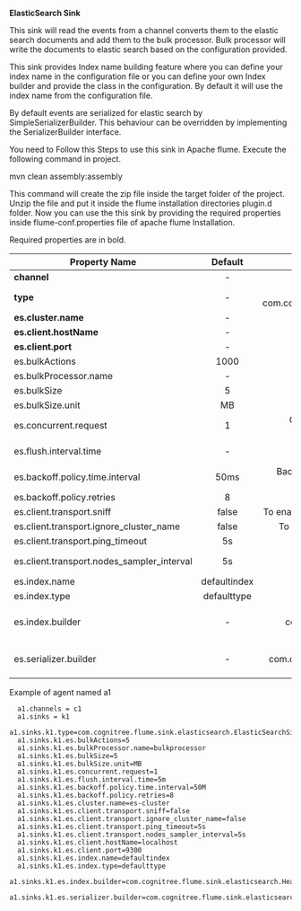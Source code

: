 **ElasticSearch Sink**

This sink will read the events from a channel converts them to the elastic search documents and add them to the bulk processor.
Bulk processor will write the documents to elastic search based on the configuration provided.

This sink provides Index name building feature where you can define your index name in the configuration file or you can define your own 
Index builder and provide the class in the configuration. By default it will use the index name from the configuration file.

By default events are serialized for elastic search by SimpleSerializerBuilder.
This behaviour can be overridden by implementing the SerializerBuilder interface.
 
You need to Follow this Steps to use this sink in Apache flume.
Execute the following command in project.

mvn clean assembly:assembly

This command will create the zip file inside the target folder of the project.
Unzip the file and put it inside the flume installation directories plugin.d folder.
Now you can use the this sink by providing the required properties inside 
flume-conf.properties file of apache flume Installation.

Required properties are in bold.

| Property Name                              | Default      | Description                                                                                   |
|--------------------------------------------|:--------------:|-----------------------------------------------------------------------------------------------:|
| **channel**                                    | -            |                                                                                               |
| **type**                                       | -            | The component type name, needs to be com.cognitree.flume.sink.elasticsearch.ElasticSearchSink |
| **es.cluster.name**                            | -            | Name of the elastic search cluster to connect to                                              |
| **es.client.hostName**                         | -            | Hostname for the elastic search node                                                          |
| **es.client.port**                             | -            | Port for the elastic search hostname                                                          |
| es.bulkActions                             | 1000         | Execute the bulk every mentioned requests                                                     |
| es.bulkProcessor.name                      | -            | Name of the bulk processor                                                                    |
| es.bulkSize                                | 5            | Flush the bulk request every mentioned size                                                   |
| es.bulkSize.unit                           | MB           | Bulk request unit                                                                             |
| es.concurrent.request                      | 1            |  Concurrent request is allowed to be executed while accumulating new bulk requests.           |
| es.flush.interval.time                     | -            | Flush the bulk request every mentioned seconds whatever the number of requests                |
| es.backoff.policy.time.interval            | 50ms         | Backoff policy time interval, wait initially for the 50 mili seconds                          |
| es.backoff.policy.retries                  | 8            | Backoff policy retries                                                                        |
| es.client.transport.sniff                  | false        | To enable or disable the sniff feature of the elastic search                                  |
| es.client.transport.ignore_cluster_name    | false        | To ignore cluster name validation of connected nodes                                          |
| es.client.transport.ping_timeout           | 5s           | The time to wait for a ping response from a node                                              |
| es.client.transport.nodes_sampler_interval | 5s           | How often to sample / ping the nodes listed and connected                                     |
| es.index.name                              | defaultindex | Index name to be used to store the documents                                                  |
| es.index.type                              | defaulttype  | Index type to be used to store the documents                                                  |
| es.index.builder                           | -            | Implementation of com.cognitree.flume.sink.elasticsearch.IndexBuilder interface accepted      |
| es.serializer.builder                      | -            | Implementation of com.cognitree.flume.sink.elasticsearch.SerializerBuilder interface accepted |


Example of agent named a1
````
  a1.channels = c1
  a1.sinks = k1
  a1.sinks.k1.type=com.cognitree.flume.sink.elasticsearch.ElasticSearchSink
  a1.sinks.k1.es.bulkActions=5
  a1.sinks.k1.es.bulkProcessor.name=bulkprocessor
  a1.sinks.k1.es.bulkSize=5
  a1.sinks.k1.es.bulkSize.unit=MB
  a1.sinks.k1.es.concurrent.request=1
  a1.sinks.k1.es.flush.interval.time=5m
  a1.sinks.k1.es.backoff.policy.time.interval=50M
  a1.sinks.k1.es.backoff.policy.retries=8
  a1.sinks.k1.es.cluster.name=es-cluster
  a1.sinks.k1.es.client.transport.sniff=false
  a1.sinks.k1.es.client.transport.ignore_cluster_name=false
  a1.sinks.k1.es.client.transport.ping_timeout=5s
  a1.sinks.k1.es.client.transport.nodes_sampler_interval=5s
  a1.sinks.k1.es.client.hostName=localhost
  a1.sinks.k1.es.client.port=9300
  a1.sinks.k1.es.index.name=defaultindex
  a1.sinks.k1.es.index.type=defaulttype
  a1.sinks.k1.es.index.builder=com.cognitree.flume.sink.elasticsearch.HeaderBasedIndexBuilder
  a1.sinks.k1.es.serializer.builder=com.cognitree.flume.sink.elasticsearch.SimpleSerializerBuilder
````
